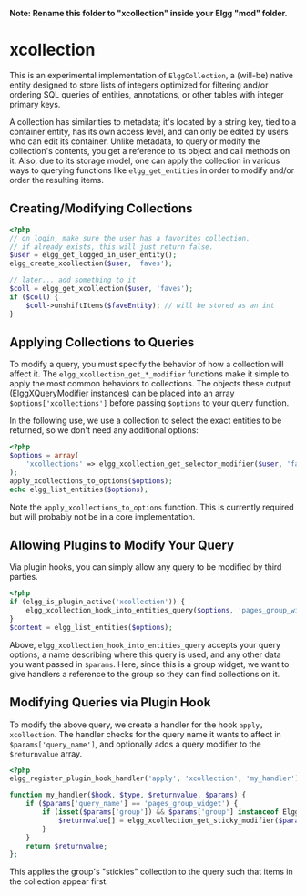 **Note: Rename this folder to "xcollection" inside your Elgg "mod" folder.**

# xcollection

This is an experimental implementation of `ElggCollection`, a (will-be) native entity designed to store lists of integers optimized for filtering and/or ordering SQL queries of entities, annotations, or other tables with integer primary keys.

A collection has similarities to metadata; it's located by a string key, tied to a container entity, has its own access level, and can only be edited by users who can edit its container. Unlike metadata, to query or modify the collection's contents, you get a reference to its object and call methods on it. Also, due to its storage model, one can apply the collection in various ways to querying functions like `elgg_get_entities` in order to modify and/or order the resulting items.

## Creating/Modifying Collections

```php
<?php
// on login, make sure the user has a favorites collection.
// if already exists, this will just return false.
$user = elgg_get_logged_in_user_entity();
elgg_create_xcollection($user, 'faves');

// later... add something to it
$coll = elgg_get_xcollection($user, 'faves');
if ($coll) {
    $coll->unshiftItems($faveEntity); // will be stored as an int
}
```

## Applying Collections to Queries

To modify a query, you must specify the behavior of how a collection will affect it. The `elgg_xcollection_get_*_modifier` functions make it simple to apply the most common behaviors to collections. The objects these output (ElggXQueryModifier instances) can be placed into an array `$options['xcollections']` before passing `$options` to your query function.

In the following use, we use a collection to select the exact entities to be returned, so we don't need any additional options:

```php
<?php
$options = array(
    'xcollections' => elgg_xcollection_get_selector_modifier($user, 'faves'),
);
apply_xcollections_to_options($options);
echo elgg_list_entities($options);
```

Note the `apply_xcollections_to_options` function. This is currently required but will probably not be in a core implementation.

## Allowing Plugins to Modify Your Query

Via plugin hooks, you can simply allow any query to be modified by third parties.

```php
<?php
if (elgg_is_plugin_active('xcollection')) {
    elgg_xcollection_hook_into_entities_query($options, 'pages_group_widget', array('group' => $group_entity));
}
$content = elgg_list_entities($options);
```

Above, `elgg_xcollection_hook_into_entities_query` accepts your query options, a name describing where this query is used, and any other data you want passed in `$params`. Here, since this is a group widget, we want to give handlers a reference to the group so they can find collections on it.

## Modifying Queries via Plugin Hook

To modify the above query, we create a handler for the hook `apply, xcollection`. The handler checks for the query name it wants to affect in `$params['query_name']`, and optionally adds a query modifier to the `$returnvalue` array.

```php
<?php
elgg_register_plugin_hook_handler('apply', 'xcollection', 'my_handler');

function my_handler($hook, $type, $returnvalue, $params) {
    if ($params['query_name'] == 'pages_group_widget') {
        if (isset($params['group']) && $params['group'] instanceof ElggGroup) {
            $returnvalue[] = elgg_xcollection_get_sticky_modifier($params['group'], 'stickies');
        }
    }
    return $returnvalue;
};
```
This applies the group's "stickies" collection to the query such that items in the collection appear first.
